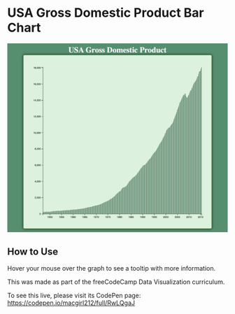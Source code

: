 # USA Gross Domestic Product Bar Chart

![Preview image](./preview.png)

## How to Use

Hover your mouse over the graph to see a tooltip with more information.

This was made as part of the freeCodeCamp Data Visualization curriculum.

To see this live, please visit its CodePen page: https://codepen.io/macgirl212/full/RwLQgaJ
